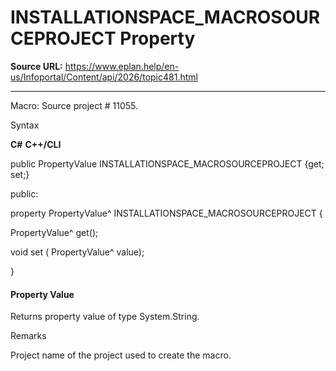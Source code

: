 # INSTALLATIONSPACE_MACROSOURCEPROJECT Property

**Source URL:** https://www.eplan.help/en-us/Infoportal/Content/api/2026/topic481.html

---

Macro: Source project # 11055.

Syntax

**C#**
**C++/CLI**


public PropertyValue INSTALLATIONSPACE_MACROSOURCEPROJECT {get; set;}

public:

property PropertyValue^ INSTALLATIONSPACE_MACROSOURCEPROJECT {

   PropertyValue^ get();

   void set (    PropertyValue^ value);

}


#### Property Value

Returns property value of type System.String.

Remarks

Project name of the project used to create the macro.
